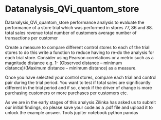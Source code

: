 # Datanalysis_QVi_quantom_store
Datanalysis_QVi_quantom_store performance analysis
to evaluate the performance of a store trial which was performed in stores 77, 86 and 88.
total sales revenue
total number of customers
average number of transactions per customer

Create a measure to compare different control stores to each of the trial stores to do this write a function to reduce having to re-do the analysis for each trial store. Consider using Pearson correlations or a metric such as a magnitude distance e.g. 1- (Observed distance – minimum distance)/(Maximum distance – minimum distance) as a measure.

Once you have selected your control stores, compare each trial and control pair during the trial period. You want to test if total sales are significantly different in the trial period and if so, check if the driver of change is more purchasing customers or more purchases per customers etc.

As we are in the early stages of this analysis Zilinka has asked us to submit our initial findings, so please save your code as a .pdf file and upload it to unlock the example answer.
Tools
jupiter notebook
python
pandas
